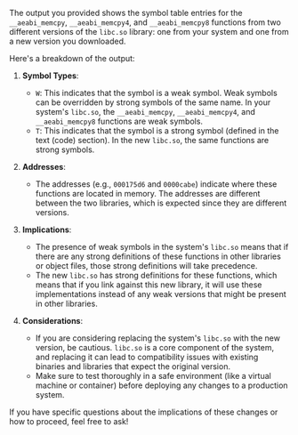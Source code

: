 The output you provided shows the symbol table entries for the `__aeabi_memcpy`, `__aeabi_memcpy4`, and `__aeabi_memcpy8` functions from two different versions of the `libc.so` library: one from your system and one from a new version you downloaded.

Here's a breakdown of the output:

1. **Symbol Types**:
   - `W`: This indicates that the symbol is a weak symbol. Weak symbols can be overridden by strong symbols of the same name. In your system's `libc.so`, the `__aeabi_memcpy`, `__aeabi_memcpy4`, and `__aeabi_memcpy8` functions are weak symbols.
   - `T`: This indicates that the symbol is a strong symbol (defined in the text (code) section). In the new `libc.so`, the same functions are strong symbols.

2. **Addresses**:
   - The addresses (e.g., `000175d6` and `0000cabe`) indicate where these functions are located in memory. The addresses are different between the two libraries, which is expected since they are different versions.

3. **Implications**:
   - The presence of weak symbols in the system's `libc.so` means that if there are any strong definitions of these functions in other libraries or object files, those strong definitions will take precedence.
   - The new `libc.so` has strong definitions for these functions, which means that if you link against this new library, it will use these implementations instead of any weak versions that might be present in other libraries.

4. **Considerations**:
   - If you are considering replacing the system's `libc.so` with the new version, be cautious. `libc.so` is a core component of the system, and replacing it can lead to compatibility issues with existing binaries and libraries that expect the original version.
   - Make sure to test thoroughly in a safe environment (like a virtual machine or container) before deploying any changes to a production system.

If you have specific questions about the implications of these changes or how to proceed, feel free to ask!